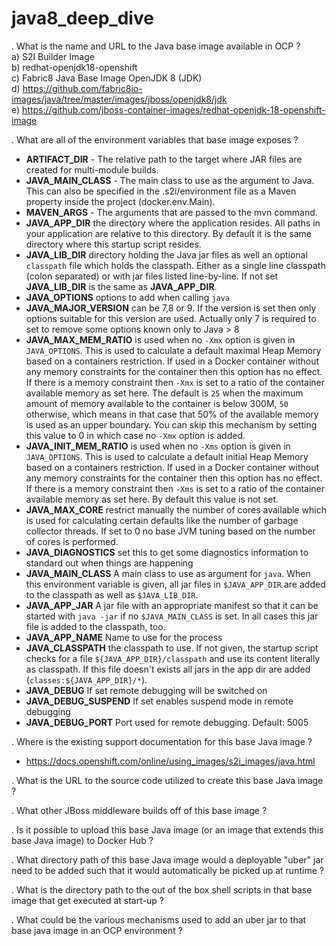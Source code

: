 # java8_deep_dive
. What is the name and URL to the Java base image available in OCP ?<br>
     	a) S2I Builder Image <br>
     	b) redhat-openjdk18-openshift <br>
     	c) Fabric8 Java Base Image OpenJDK 8 (JDK) <br>
     	d) https://github.com/fabric8io-images/java/tree/master/images/jboss/openjdk8/jdk <br>
     	e) https://github.com/jboss-container-images/redhat-openjdk-18-openshift-image <br>
	

. What are all of the environment variables that base image exposes ? <br>
* **ARTIFACT_DIR** - The relative path to the target where JAR files are created for multi-module builds. <br>
* **JAVA_MAIN_CLASS** - The main class to use as the argument to Java. This can also be specified in the .s2i/environment file as a Maven property inside the project (docker.env.Main).<br>
* **MAVEN_ARGS** - The arguments that are passed to the mvn command.<br>
* **JAVA_APP_DIR** the directory where the application resides. All paths in your application are relative to this directory. By default it is the same directory where this startup script resides.
* **JAVA_LIB_DIR** directory holding the Java jar files as well an optional `classpath` file which holds the classpath. Either as a single line classpath (colon separated) or with jar files listed line-by-line. If not set **JAVA_LIB_DIR** is the same as **JAVA_APP_DIR**.
* **JAVA_OPTIONS** options to add when calling `java`
* **JAVA_MAJOR_VERSION** can be 7,8 or 9. If the version is set then only options suitable for this version are used. Actually only 7 is required to set to remove some options known only to Java > 8
* **JAVA_MAX_MEM_RATIO** is used when no `-Xmx` option is given in `JAVA_OPTIONS`. This is used to calculate a default maximal Heap Memory based on a containers restriction. If used in a Docker container without any memory constraints for the container then this option has no effect. If there is a memory constraint then `-Xmx` is set to a ratio of the container available memory as set here. The default is `25` when the maximum amount of memory available to the container is below 300M, `50` otherwise, which means in that case that 50% of the available memory is used as an upper boundary. You can skip this mechanism by setting this value to 0 in which case no `-Xmx` option is added.
* **JAVA_INIT_MEM_RATIO** is used when no `-Xms` option is given in `JAVA_OPTIONS`. This is used to calculate a default initial Heap Memory based on a containers restriction. If used in a Docker container without any memory constraints for the container then this option has no effect. If there is a memory constraint then `-Xms` is set to a ratio of the container available memory as set here. By default this value is not set.
* **JAVA_MAX_CORE** restrict manually the number of cores available which is used for calculating certain defaults like the number of garbage collector threads. If set to 0 no base JVM tuning based on the number of cores is performed.
* **JAVA_DIAGNOSTICS** set this to get some diagnostics information to standard out when things are happening
* **JAVA_MAIN_CLASS** A main class to use as argument for `java`. When this environment variable is given, all jar files in `$JAVA_APP_DIR` are added to the classpath as well as `$JAVA_LIB_DIR`.
* **JAVA_APP_JAR** A jar file with an appropriate manifest so that it can be started with `java -jar` if no `$JAVA_MAIN_CLASS` is set. In all cases this jar file is added to the classpath, too.
* **JAVA_APP_NAME** Name to use for the process
* **JAVA_CLASSPATH** the classpath to use. If not given, the startup script checks for a file `${JAVA_APP_DIR}/classpath` and use its content literally as classpath. If this file doesn't exists all jars in the app dir are added (`classes:${JAVA_APP_DIR}/*`).
* **JAVA_DEBUG** If set remote debugging will be switched on
* **JAVA_DEBUG_SUSPEND** If set enables suspend mode in remote debugging
* **JAVA_DEBUG_PORT** Port used for remote debugging. Default: 5005


. Where is the existing support documentation for this base Java image ? <br>
* 	https://docs.openshift.com/online/using_images/s2i_images/java.html <br>

. What is the URL to the source code utilized to create this base Java image ?


. What other JBoss middleware builds off of this base image ?


. Is it possible to upload this base Java image (or an image that extends this base Java image) to Docker Hub ?


. What directory path of this base Java image would a deployable "uber" jar need to be added such that it would automatically be picked up at runtime  ?


. What is the directory path to the out of the box shell scripts in that base image that get executed at start-up ?


. What could be the various mechanisms used to add an uber jar to that base java image in an OCP environment ?

